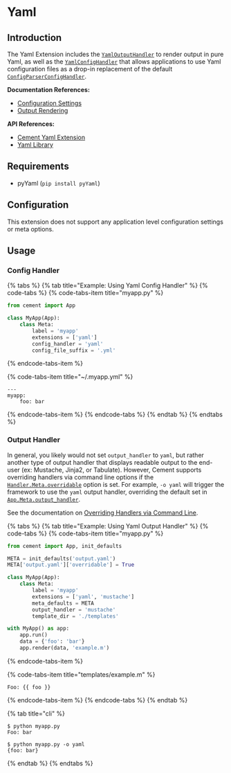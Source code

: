 # Yaml

## Introduction

The Yaml Extension includes the [`YamlOutputHandler`](http://cement.readthedocs.io/en/3.0/api/ext/ext_yaml/#cement.ext.ext_yaml.YamlOutputHandler) to render output in pure Yaml, as well as the [`YamlConfigHandler`](http://cement.readthedocs.io/en/3.0/api/ext/ext_yaml/#cement.ext.ext_yaml.YamlConfigHandler) that allows applications to use Yaml configuration files as a drop-in replacement of the default [`ConfigParserConfigHandler`](https://cement.readthedocs.io/en/3.0/api/ext/ext_configparser/#cement.ext.ext_configparser.ConfigParserConfigHandler).

**Documentation References:**

* [Configuration Settings](../core-foundation/configuration-settings.md)
* [Output Rendering](../core-foundation/output-rendering.md)

**API References:**

* [Cement Yaml Extension](https://cement.readthedocs.io/en/3.0/api/ext/ext_yaml/)
* [Yaml Library](https://pyyaml.org/wiki/PyYAMLDocumentation)

## Requirements

* pyYaml \(`pip install pyYaml`\)

## Configuration

This extension does not support any application level configuration settings or meta options.

## Usage

### Config Handler

{% tabs %}
{% tab title="Example: Using Yaml Config Handler" %}
{% code-tabs %}
{% code-tabs-item title="myapp.py" %}
```python
from cement import App

class MyApp(App):
    class Meta:
        label = 'myapp'
        extensions = ['yaml']
        config_handler = 'yaml'
        config_file_suffix = '.yml'
```
{% endcode-tabs-item %}

{% code-tabs-item title="~/.myapp.yml" %}
```
---
myapp:
    foo: bar
```
{% endcode-tabs-item %}
{% endcode-tabs %}
{% endtab %}
{% endtabs %}

### Output Handler

In general, you likely would not set `output_handler` to `yaml`, but rather another type of output handler that displays readable output to the end-user \(ex: Mustache, Jinja2, or Tabulate\). However, Cement supports overriding handlers via command line options if the [`Handler.Meta.overridable`](http://cement.readthedocs.io/en/3.0/api/core/handler/#cement.core.handler.Handler.Meta.overridable) option is set.  For example, `-o yaml` will trigger the framework to use the `yaml` output handler, overriding the default set in [`App.Meta.output_handler`](http://cement.readthedocs.io/en/3.0/api/core/foundation/#cement.core.foundation.App.Meta.output_handler).

See the documentation on [Overriding Handlers via Command Line](../core-foundation/interfaces-and-handlers.md#overriding-handlers-via-command-line).

{% tabs %}
{% tab title="Example: Using Yaml Output Handler" %}
{% code-tabs %}
{% code-tabs-item title="myapp.py" %}
```python
from cement import App, init_defaults

META = init_defaults('output.yaml')
META['output.yaml']['overridable'] = True

class MyApp(App):
    class Meta:
        label = 'myapp'
        extensions = ['yaml', 'mustache']
        meta_defaults = META
        output_handler = 'mustache'
        template_dir = './templates'

with MyApp() as app:
    app.run()
    data = {'foo': 'bar'}
    app.render(data, 'example.m')
```
{% endcode-tabs-item %}

{% code-tabs-item title="templates/example.m" %}
```
Foo: {{ foo }}
```
{% endcode-tabs-item %}
{% endcode-tabs %}
{% endtab %}

{% tab title="cli" %}
```text
$ python myapp.py
Foo: bar

$ python myapp.py -o yaml
{foo: bar}
```
{% endtab %}
{% endtabs %}

